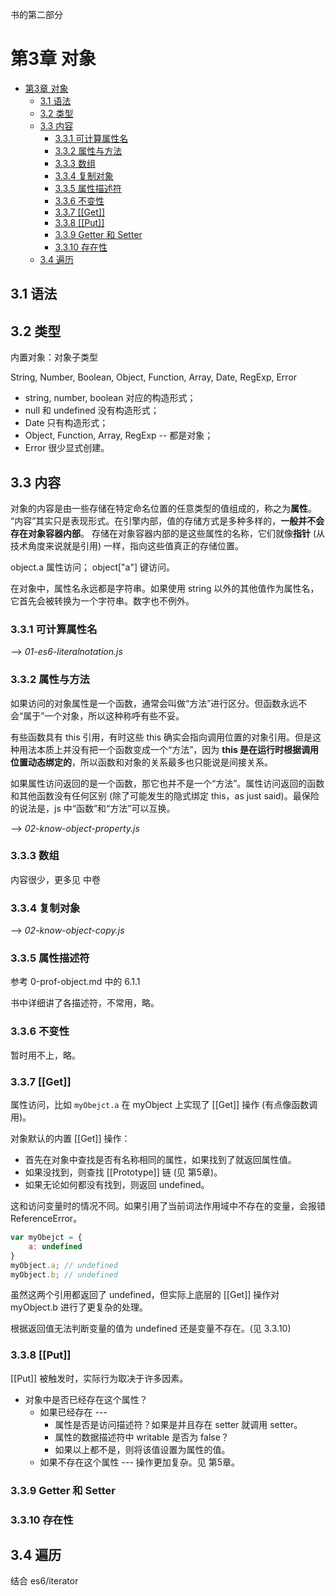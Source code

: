 书的第二部分

# 第3章 对象

- [第3章 对象](#3)
    - [3.1 语法](#31)
    - [3.2 类型](#32)
    - [3.3 内容](#33)
        - [3.3.1 可计算属性名](#331)
        - [3.3.2 属性与方法](#332)
        - [3.3.3 数组](#333)
        - [3.3.4 复制对象](#334)
        - [3.3.5 属性描述符](#335)
        - [3.3.6 不变性](#336)
        - [3.3.7 [[Get]]](#337-get)
        - [3.3.8 [[Put]]](#338-put)
        - [3.3.9 Getter 和 Setter](#339-getter--setter)
        - [3.3.10 存在性](#3310)
    - [3.4 遍历](#34)

## 3.1 语法

## 3.2 类型

内置对象：对象子类型

String, Number, Boolean, Object, Function, Array, Date, RegExp, Error

* string, number, boolean 对应的构造形式；
* null 和 undefined 没有构造形式；
* Date 只有构造形式；
* Object, Function, Array, RegExp -- 都是对象；
* Error 很少显式创建。

## 3.3 内容

对象的内容是由一些存储在特定命名位置的任意类型的值组成的，称之为**属性**。
“内容”其实只是表现形式。在引擎内部，值的存储方式是多种多样的，**一般并不会存在对象容器内部**。
存储在对象容器内部的是这些属性的名称，它们就像**指针** (从技术角度来说就是引用) 一样，指向这些值真正的存储位置。

object.a 属性访问；
object["a"] 键访问。

在对象中，属性名永远都是字符串。如果使用 string 以外的其他值作为属性名，它首先会被转换为一个字符串。数字也不例外。

### 3.3.1 可计算属性名
--> _01-es6-literalnotation.js_

### 3.3.2 属性与方法

如果访问的对象属性是一个函数，通常会叫做“方法”进行区分。但函数永远不会“属于”一个对象，所以这种称呼有些不妥。

有些函数具有 this 引用，有时这些 this 确实会指向调用位置的对象引用。但是这种用法本质上并没有把一个函数变成一个“方法”，因为 **this 是在运行时根据调用位置动态绑定的**，所以函数和对象的关系最多也只能说是间接关系。

如果属性访问返回的是一个函数，那它也并不是一个“方法”。属性访问返回的函数和其他函数没有任何区别 (除了可能发生的隐式绑定 this，as just said)。最保险的说法是，js 中“函数”和“方法”可以互换。

--> _02-know-object-property.js_

### 3.3.3 数组

内容很少，更多见 中卷

### 3.3.4 复制对象

--> _02-know-object-copy.js_

### 3.3.5 属性描述符

参考 0-prof-object.md 中的 6.1.1

书中详细讲了各描述符，不常用，略。

### 3.3.6 不变性

暂时用不上，略。

### 3.3.7 [[Get]]

属性访问，比如 `myObejct.a` 在 myObject 上实现了 [[Get]] 操作 (有点像函数调用)。

对象默认的内置 [[Get]] 操作：
- 首先在对象中查找是否有名称相同的属性，如果找到了就返回属性值。
- 如果没找到，则查找 [[Prototype]] 链 (见 第5章)。
- 如果无论如何都没有找到，则返回 undefined。

这和访问变量时的情况不同。如果引用了当前词法作用域中不存在的变量，会报错 ReferenceError。

```js
var myObejct = {
    a: undefined
}
myObject.a; // undefined
myObject.b; // undefined
```
虽然这两个引用都返回了 undefined，但实际上底层的 [[Get]] 操作对 myObject.b 进行了更复杂的处理。

根据返回值无法判断变量的值为 undefined 还是变量不存在。(见 3.3.10)

### 3.3.8 [[Put]]

[[Put]] 被触发时，实际行为取决于许多因素。

- 对象中是否已经存在这个属性？
    - 如果已经存在 ---
        - 属性是否是访问描述符？如果是并且存在 setter 就调用 setter。
        - 属性的数据描述符中 writable 是否为 false？
        - 如果以上都不是，则将该值设置为属性的值。
    - 如果不存在这个属性 --- 操作更加复杂。见 第5章。

### 3.3.9 Getter 和 Setter

### 3.3.10 存在性

## 3.4 遍历

结合 es6/iterator